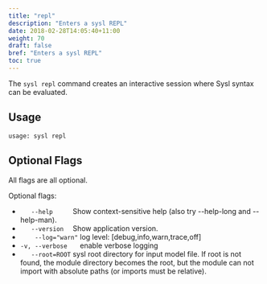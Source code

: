 ```yaml
---
title: "repl"
description: "Enters a sysl REPL"
date: 2018-02-28T14:05:40+11:00
weight: 70
draft: false
bref: "Enters a sysl REPL"
toc: true
---
```


The `sysl repl` command creates an interactive session where Sysl syntax can be evaluated.

## Usage

```
usage: sysl repl
```

## Optional Flags

All flags are all optional.

Optional flags:

*  `    --help      `  Show context-sensitive help (also try --help-long and --help-man).
*  `    --version   `  Show application version.
*  `    --log="warn"`  log level: [debug,info,warn,trace,off]
*  `-v, --verbose   `  enable verbose logging
*  `    --root=ROOT `  sysl root directory for input model file. If root is not found, the module directory becomes the
                    root, but the module can not import with absolute paths (or imports must be relative).
